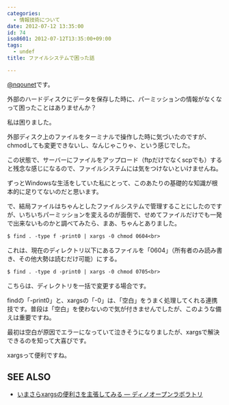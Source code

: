 ```yaml
---
categories:
  - 情報技術について
date: 2012-07-12 13:35:00
id: 74
iso8601: 2012-07-12T13:35:00+09:00
tags:
  - undef
title: ファイルシステムで困った話

---
```


<p><a href="https://twitter.com/nqounet">@nqounet</a>です。</p>

<p>外部のハードディスクにデータを保存した時に、パーミッションの情報がなくなって困ったことはありませんか？</p>

<p>私は困りました。</p>

<p>外部ディスク上のファイルをターミナルで操作した時に気づいたのですが、chmodしても変更できないし、なんじゃこりゃ、という感じでした。</p>

<p>この状態で、サーバーにファイルをアップロード（ftpだけでなくscpでも）すると残念な感じになるので、ファイルシステムには気をつけないといけませんね。</p>

<p>ずっとWindowsな生活をしていた私にとって、このあたりの基礎的な知識が根本的に足りてないのだと思います。</p>

<p>で、結局ファイルはちゃんとしたファイルシステムで管理することにしたのですが、いちいちパーミッションを変えるのが面倒で、せめてファイルだけでも一発で出来ないものかと調べてみたら、まあ、ちゃんとありました。</p>

```default
$ find . -type f -print0 | xargs -0 chmod 0604<br>
```

<p>これは、現在のディレクトリ以下にあるファイルを「0604」（所有者のみ読み書き、その他大勢は読むだけ可能）にする。</p>

```default
$ find . -type d -print0 | xargs -0 chmod 0705<br>
```

<p>こちらは、ディレクトリを一括で変更する場合です。</p>

<p>findの「-print0」と、xargsの「-0」は、「空白」をうまく処理してくれる連携技です。普段は「空白」を使わないので気が付きませんでしたが、このような備えは重要ですね。</p>

<p>最初は空白が原因でエラーになっていて泣きそうになりましたが、xargsで解決できるのを知って大喜びです。</p>

<p>xargsって便利ですね。</p>

<div><h2>SEE ALSO</h2><ul><li><a href="http://openlab.dino.co.jp/2008/02/20/133431188.html" target="_blank">いまさらxargsの便利さを主張してみる — ディノオープンラボラトリ</a></li></ul></div>
    	